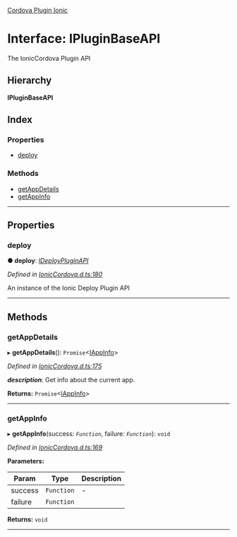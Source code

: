 [Cordova Plugin Ionic](../../README.md)

# Interface: IPluginBaseAPI

The IonicCordova Plugin API

## Hierarchy

**IPluginBaseAPI**

## Index

### Properties

* [deploy](_ioniccordova_d_.ipluginbaseapi.md#deploy)

### Methods

* [getAppDetails](_ioniccordova_d_.ipluginbaseapi.md#getappdetails)
* [getAppInfo](_ioniccordova_d_.ipluginbaseapi.md#getappinfo)

---

## Properties

<a id="deploy"></a>

###  deploy

**● deploy**: *[IDeployPluginAPI](_ioniccordova_d_.ideploypluginapi.md)*

*Defined in [IonicCordova.d.ts:180](https://github.com/ionic-team/cordova-plugin-ionic/blob/e9ad281/types/IonicCordova.d.ts#L180)*

An instance of the Ionic Deploy Plugin API

___

## Methods

<a id="getappdetails"></a>

###  getAppDetails

▸ **getAppDetails**(): `Promise`<[IAppInfo](_ioniccordova_d_.iappinfo.md)>

*Defined in [IonicCordova.d.ts:175](https://github.com/ionic-team/cordova-plugin-ionic/blob/e9ad281/types/IonicCordova.d.ts#L175)*

*__description__*: Get info about the current app.

**Returns:** `Promise`<[IAppInfo](_ioniccordova_d_.iappinfo.md)>

___
<a id="getappinfo"></a>

###  getAppInfo

▸ **getAppInfo**(success: *`Function`*, failure: *`Function`*): `void`

*Defined in [IonicCordova.d.ts:169](https://github.com/ionic-team/cordova-plugin-ionic/blob/e9ad281/types/IonicCordova.d.ts#L169)*

**Parameters:**

| Param | Type | Description |
| ------ | ------ | ------ |
| success | `Function` |  - |
| failure | `Function` |   |

**Returns:** `void`

___

